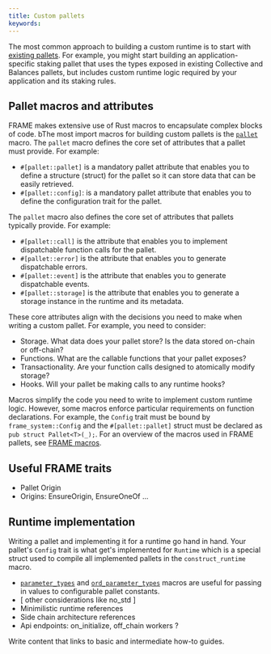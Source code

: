 ```yaml
---
title: Custom pallets
keywords:
---
```


The most common approach to building a custom runtime is to start with [existing pallets](/reference/frame-pallets/).
For example, you might start building an application-specific staking pallet that uses the types exposed in existing Collective and Balances pallets, but includes custom runtime logic required by your application and its staking rules.

## Pallet macros and attributes

FRAME makes extensive use of Rust macros to encapsulate complex blocks of code.
bThe most import macros for building custom pallets is the [`pallet`](https://docs.substrate.io/rustdocs/latest/frame_support/attr.pallet.html) macro.
The `pallet` macro defines the core set of attributes that a pallet must provide.
For example:

- `#[pallet::pallet]` is a mandatory pallet attribute that enables you to define a structure (struct) for the pallet so it can store data that can be easily retrieved.
- `#[pallet::config]`: is a mandatory pallet attribute that enables you to define the configuration trait for the pallet.

The `pallet` macro also defines the core set of attributes that pallets typically provide.
For example:

- `#[pallet::call]` is the attribute that enables you to implement dispatchable function calls for the pallet.
- `#[pallet::error]` is the attribute that enables you to generate dispatchable errors.
- `#[pallet::event]` is the attribute that enables you to generate dispatchable events.
- `#[pallet::storage]` is the attribute that enables you to generate a storage instance in the runtime and its metadata.

These core attributes align with the decisions you need to make when writing a custom pallet.
For example, you need to consider:

- Storage. What data does your pallet store? Is the data stored on-chain or off-chain?
- Functions. What are the callable functions that your pallet exposes?
- Transactionality. Are your function calls designed to atomically modify storage?
- Hooks. Will your pallet be making calls to any runtime hooks?

Macros simplify the code you need to write to implement custom runtime logic.
However, some macros enforce particular requirements on function declarations.
For example, the `Config` trait must be bound by `frame_system::Config` and the `#[pallet::pallet]` struct must be declared as `pub struct Pallet<T>(_);`.
For an overview of the macros used in FRAME pallets, see [FRAME macros](/reference/frame-macros/).

## Useful FRAME traits

- Pallet Origin
- Origins: EnsureOrigin, EnsureOneOf
...

## Runtime implementation

Writing a pallet and implementing it for a runtime go hand in hand.
Your pallet's `Config` trait is what get's implemented for `Runtime` which is a special struct used to compile all implemented pallets in the `construct_runtime` macro.

- [`parameter_types`](https://docs.substrate.io/rustdocs/latest/frame_support/macro.parameter_types.html) and [`ord_parameter_types`](https://docs.substrate.io/rustdocs/latest/frame_support/macro.ord_parameter_types.html) macros are useful for passing in values to configurable pallet constants.
- [ other considerations like no_std ]
- Minimilistic runtime references
- Side chain architecture references 
- Api endpoints: on_initialize, off_chain workers ?

Write content that links to basic and intermediate how-to guides.
